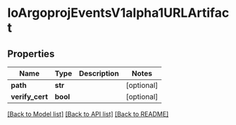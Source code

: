 # IoArgoprojEventsV1alpha1URLArtifact

## Properties
Name | Type | Description | Notes
------------ | ------------- | ------------- | -------------
**path** | **str** |  | [optional] 
**verify_cert** | **bool** |  | [optional] 

[[Back to Model list]](../README.md#documentation-for-models) [[Back to API list]](../README.md#documentation-for-api-endpoints) [[Back to README]](../README.md)


